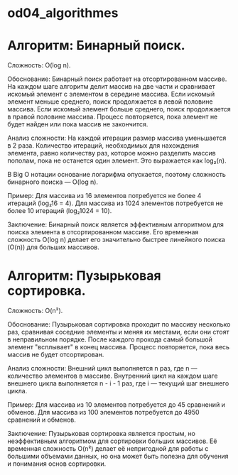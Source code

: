 # od04_algorithmes

# Алгоритм: Бинарный поиск.
Сложность: O(log n).

Обоснование:
Бинарный поиск работает на отсортированном массиве.
На каждом шаге алгоритм делит массив на две части и сравнивает искомый элемент с элементом в середине массива.
Если искомый элемент меньше среднего, поиск продолжается в левой половине массива.
Если искомый элемент больше среднего, поиск продолжается в правой половине массива.
Процесс повторяется, пока элемент не будет найден или пока массив не закончится.

Анализ сложности:
На каждой итерации размер массива уменьшается в 2 раза.
Количество итераций, необходимых для нахождения элемента, равно количеству раз, которое можно разделить массив пополам, пока не останется один элемент.
Это выражается как log₂(n).

В Big O нотации основание логарифма опускается, поэтому сложность бинарного поиска — O(log n).

Пример:
Для массива из 16 элементов потребуется не более 4 итераций (log₂16 = 4).
Для массива из 1024 элементов потребуется не более 10 итераций (log₂1024 = 10).

Заключение:
Бинарный поиск является эффективным алгоритмом для поиска элемента в отсортированном массиве. Его временная сложность O(log n) делает его значительно быстрее линейного поиска (O(n)) для больших массивов.


# Алгоритм: Пузырьковая сортировка.
Сложность: O(n²).

Обоснование:
Пузырьковая сортировка проходит по массиву несколько раз, сравнивая соседние элементы и меняя их местами, если они стоят в неправильном порядке.
После каждого прохода самый большой элемент "всплывает" в конец массива.
Процесс повторяется, пока весь массив не будет отсортирован.

Анализ сложности:
Внешний цикл выполняется n раз, где n — количество элементов в массиве.
Внутренний цикл на каждом шаге внешнего цикла выполняется n - i - 1 раз, где i — текущий шаг внешнего цикла.

Пример:
Для массива из 10 элементов потребуется до 45 сравнений и обменов.
Для массива из 100 элементов потребуется до 4950 сравнений и обменов.

Заключение:
Пузырьковая сортировка является простым, но неэффективным алгоритмом для сортировки больших массивов. Её временная сложность O(n²) делает её непригодной для работы с большими объемами данных, но она может быть полезна для обучения и понимания основ сортировки.